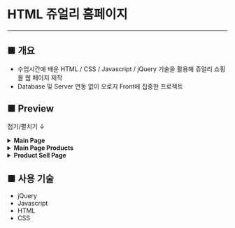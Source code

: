 <style>
    .img {
        border: 3px solid black;
    }
</style>

# HTML 쥬얼리 홈페이지

------------

## ■ 개요
- 수업시간에 배운 HTML / CSS / Javascript / jQuery 기술을 활용해 쥬얼리 쇼핑몰 웹 페이지 제작
- Database 및 Server 연동 없이 오로지 Front에 집중한 프로젝트

## ■ Preview
접기/펼치기 ↓
<details>
<summary><b>Main Page</b></summary>
<div markdown="1">
<figure>
    <div><b><i>■ Main Page</i></b></div>
    <img class="img" src="/README_IMG/main.png" width="70%" height="auto">
</figure>

</div>
</details>

<details>
<summary><b>Main Page Products</b></summary>
<div markdown="1">
<figure>
    <div><b><i>■ Main Page Products</i></b></div>
    <img class="img" src="/README_IMG/products.png" width="70%" height="auto">
</figure>

</div>
</details>

<details>
<summary><b>Product Sell Page</b></summary>
<div markdown="1">
<figure>
    <div><b><i>■ Product Sell Page</i></b></div>
    <img class="img" src="/README_IMG/product.png" width="70%" height="auto">
</figure>

</div>
</details>

## ■ 사용 기술
- jQuery
- Javascript
- HTML
- CSS
